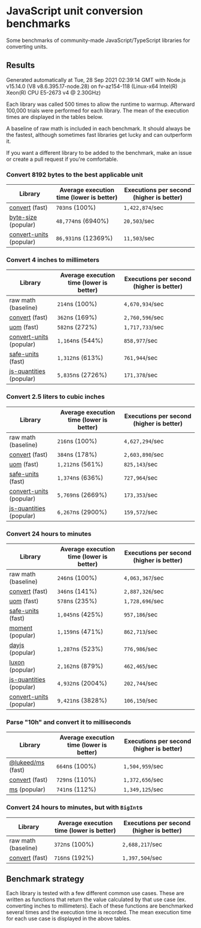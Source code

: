 # JavaScript unit conversion benchmarks

Some benchmarks of community-made JavaScript/TypeScript libraries for converting units.

## Results

<!-- beginblock(results) -->

Generated automatically at Tue, 28 Sep 2021 02:39:14 GMT with Node.js v15.14.0 (V8 v8.6.395.17-node.28) on fv-az154-118 (Linux-x64 Intel(R) Xeon(R) CPU E5-2673 v4 @ 2.30GHz)

Each library was called 500 times to allow the runtime to warmup.
Afterward 100,000 trials were performed for each library.
The mean of the execution times are displayed in the tables below.

A baseline of raw math is included in each benchmark.
It should always be the fastest, although sometimes fast libraries get lucky and can outperform it.

If you want a different library to be added to the benchmark, make an issue or create a pull request if you're comfortable.

### Convert 8192 bytes to the best applicable unit

| Library                                                            | Average execution time (lower is better) | Executions per second (higher is better) |
| ------------------------------------------------------------------ | ---------------------------------------- | ---------------------------------------- |
| [convert](https://npmjs.com/package/convert) (fast)                | `703`ns (100%)                           | `1,422,874`/sec                          |
| [byte-size](https://npmjs.com/package/byte-size) (popular)         | `48,774`ns (6940%)                       | `20,503`/sec                             |
| [convert-units](https://npmjs.com/package/convert-units) (popular) | `86,931`ns (12369%)                      | `11,503`/sec                             |

### Convert 4 inches to millimeters

| Library                                                            | Average execution time (lower is better) | Executions per second (higher is better) |
| ------------------------------------------------------------------ | ---------------------------------------- | ---------------------------------------- |
| raw math (baseline)                                                | `214`ns (100%)                           | `4,670,934`/sec                          |
| [convert](https://npmjs.com/package/convert) (fast)                | `362`ns (169%)                           | `2,760,596`/sec                          |
| [uom](https://npmjs.com/package/uom) (fast)                        | `582`ns (272%)                           | `1,717,733`/sec                          |
| [convert-units](https://npmjs.com/package/convert-units) (popular) | `1,164`ns (544%)                         | `858,977`/sec                            |
| [safe-units](https://npmjs.com/package/safe-units) (fast)          | `1,312`ns (613%)                         | `761,944`/sec                            |
| [js-quantities](https://npmjs.com/package/js-quantities) (popular) | `5,835`ns (2726%)                        | `171,378`/sec                            |

### Convert 2.5 liters to cubic inches

| Library                                                            | Average execution time (lower is better) | Executions per second (higher is better) |
| ------------------------------------------------------------------ | ---------------------------------------- | ---------------------------------------- |
| raw math (baseline)                                                | `216`ns (100%)                           | `4,627,294`/sec                          |
| [convert](https://npmjs.com/package/convert) (fast)                | `384`ns (178%)                           | `2,603,890`/sec                          |
| [uom](https://npmjs.com/package/uom) (fast)                        | `1,212`ns (561%)                         | `825,143`/sec                            |
| [safe-units](https://npmjs.com/package/safe-units) (fast)          | `1,374`ns (636%)                         | `727,964`/sec                            |
| [convert-units](https://npmjs.com/package/convert-units) (popular) | `5,769`ns (2669%)                        | `173,353`/sec                            |
| [js-quantities](https://npmjs.com/package/js-quantities) (popular) | `6,267`ns (2900%)                        | `159,572`/sec                            |

### Convert 24 hours to minutes

| Library                                                            | Average execution time (lower is better) | Executions per second (higher is better) |
| ------------------------------------------------------------------ | ---------------------------------------- | ---------------------------------------- |
| raw math (baseline)                                                | `246`ns (100%)                           | `4,063,367`/sec                          |
| [convert](https://npmjs.com/package/convert) (fast)                | `346`ns (141%)                           | `2,887,326`/sec                          |
| [uom](https://npmjs.com/package/uom) (fast)                        | `578`ns (235%)                           | `1,728,696`/sec                          |
| [safe-units](https://npmjs.com/package/safe-units) (fast)          | `1,045`ns (425%)                         | `957,186`/sec                            |
| [moment](https://npmjs.com/package/moment) (popular)               | `1,159`ns (471%)                         | `862,713`/sec                            |
| [dayjs](https://npmjs.com/package/dayjs) (popular)                 | `1,287`ns (523%)                         | `776,986`/sec                            |
| [luxon](https://npmjs.com/package/luxon) (popular)                 | `2,162`ns (879%)                         | `462,465`/sec                            |
| [js-quantities](https://npmjs.com/package/js-quantities) (popular) | `4,932`ns (2004%)                        | `202,744`/sec                            |
| [convert-units](https://npmjs.com/package/convert-units) (popular) | `9,421`ns (3828%)                        | `106,150`/sec                            |

### Parse "10h" and convert it to milliseconds

| Library                                                   | Average execution time (lower is better) | Executions per second (higher is better) |
| --------------------------------------------------------- | ---------------------------------------- | ---------------------------------------- |
| [@lukeed/ms](https://npmjs.com/package/@lukeed/ms) (fast) | `664`ns (100%)                           | `1,504,959`/sec                          |
| [convert](https://npmjs.com/package/convert) (fast)       | `729`ns (110%)                           | `1,372,656`/sec                          |
| [ms](https://npmjs.com/package/ms) (popular)              | `741`ns (112%)                           | `1,349,125`/sec                          |

### Convert 24 hours to minutes, but with `BigInt`s

| Library                                             | Average execution time (lower is better) | Executions per second (higher is better) |
| --------------------------------------------------- | ---------------------------------------- | ---------------------------------------- |
| raw math (baseline)                                 | `372`ns (100%)                           | `2,688,217`/sec                          |
| [convert](https://npmjs.com/package/convert) (fast) | `716`ns (192%)                           | `1,397,504`/sec                          |

<!-- endblock(results) -->

## Benchmark strategy

Each library is tested with a few different common use cases.
These are written as functions that return the value calculated by that use case (ex. converting inches to millimeters).
Each of these functions are benchmarked several times and the execution time is recorded.
The mean execution time for each use case is displayed in the above tables.
